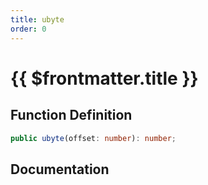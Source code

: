 ```yaml
---
title: ubyte
order: 0
---
```


# {{ $frontmatter.title }}

## Function Definition

```ts
public ubyte(offset: number): number;
```

## Documentation

<!--@include: ./parts/ubyte.md-->
